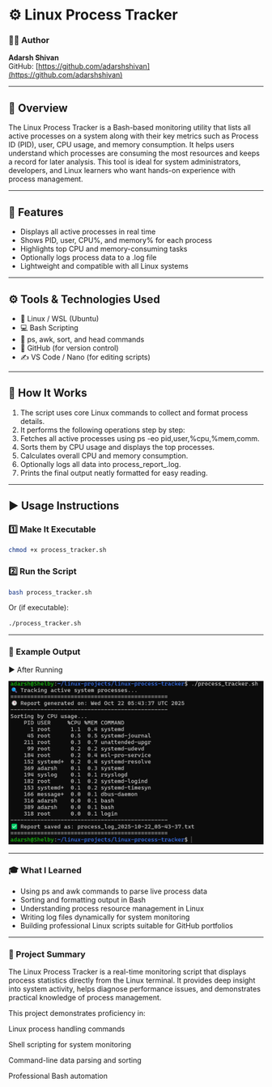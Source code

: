 # ⚙️ Linux Process Tracker

### 👨‍💻 Author

**Adarsh Shivan**<br>GitHub: [https://github.com/adarshshivan](https://github.com/adarshshivan)

---

## 📘 Overview
The Linux Process Tracker is a Bash-based monitoring utility that lists all active processes on a system along with their key metrics such as Process ID (PID), user, CPU usage, and memory consumption.
It helps users understand which processes are consuming the most resources and keeps a record for later analysis.
This tool is ideal for system administrators, developers, and Linux learners who want hands-on experience with process management.

---

## 🧰 Features
- Displays all active processes in real time
- Shows PID, user, CPU%, and memory% for each process
- Highlights top CPU and memory-consuming tasks
- Optionally logs process data to a .log file
- Lightweight and compatible with all Linux systems

---

## ⚙️ Tools & Technologies Used
- 🐧 Linux / WSL (Ubuntu)
- 💻 Bash Scripting
- 🧮 ps, awk, sort, and head commands
- 🧾 GitHub (for version control)
- ✍️ VS Code / Nano (for editing scripts)

---

## 🧩 How It Works

1. The script uses core Linux commands to collect and format process details.
2. It performs the following operations step by step:
3. Fetches all active processes using ps -eo pid,user,%cpu,%mem,comm.
4. Sorts them by CPU usage and displays the top processes.
5. Calculates overall CPU and memory consumption.
6. Optionally logs all data into process_report_<date>.log.
7. Prints the final output neatly formatted for easy reading.

---

## ▶️ Usage Instructions

### 1️⃣ Make It Executable
```bash
chmod +x process_tracker.sh
```
### 2️⃣ Run the Script
```bash
bash process_tracker.sh
```

Or (if executable):

```bash
./process_tracker.sh
```

---

### 📂 Example Output

▶️ After Running

![After running](./images/process.png)

---

### 🎓 What I Learned

- Using ps and awk commands to parse live process data
- Sorting and formatting output in Bash
- Understanding process resource management in Linux
- Writing log files dynamically for system monitoring
- Building professional Linux scripts suitable for GitHub portfolios

---

### 🧠 Project Summary

The Linux Process Tracker is a real-time monitoring script that displays process statistics directly from the Linux terminal.
It provides deep insight into system activity, helps diagnose performance issues, and demonstrates practical knowledge of process management.

This project demonstrates proficiency in:

Linux process handling commands

Shell scripting for system monitoring

Command-line data parsing and sorting

Professional Bash automation
